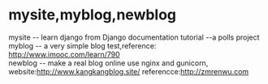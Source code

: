 # mysite,myblog,newblog
  
mysite -- learn django from Django documentation tutorial --a polls project  
myblog -- a very simple blog test,reference: http://www.imooc.com/learn/790   
newblog -- make a real blog online use nginx and gunicorn, website:http://www.kangkangblog.site/ referencce:http://zmrenwu.com
